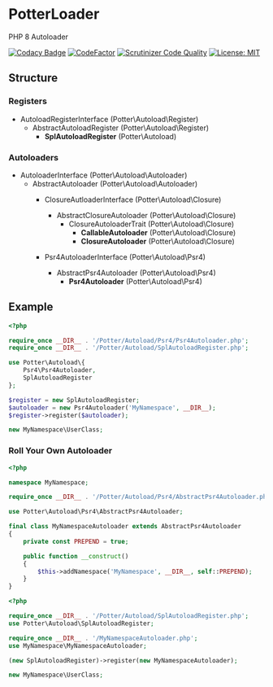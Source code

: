 # PotterLoader

PHP 8 Autoloader

[![Codacy Badge](https://app.codacy.com/project/badge/Grade/c44b3698e38f4bdbab9238c9702a7642)](https://www.codacy.com/gh/jaypotter/PotterLoader/dashboard?utm_source=github.com&amp;utm_medium=referral&amp;utm_content=jaypotter/PotterLoader&amp;utm_campaign=Badge_Grade)
[![CodeFactor](https://www.codefactor.io/repository/github/jaypotter/potterloader/badge/main)](https://www.codefactor.io/repository/github/jaypotter/potterloader/overview/main)
[![Scrutinizer Code Quality](https://scrutinizer-ci.com/g/jaypotter/PotterLoader/badges/quality-score.png?b=main)](https://scrutinizer-ci.com/g/jaypotter/PotterLoader/)
 [![License: MIT](https://img.shields.io/badge/License-MIT-yellow.svg)](https://opensource.org/licenses/MIT)

## Structure

### Registers

  - AutoloadRegisterInterface (Potter\Autoload\Register)
    - AbstractAutoloadRegister (Potter\Autoload\Register)
      - **SplAutoloadRegister** (Potter\Autoload)

### Autoloaders

  - AutoloaderInterface (Potter\Autoload\Autoloader)
    - AbstractAutoloader (Potter\Autoload\Autoloader)
      - ClosureAutloaderInterface (Potter\Autoload\Closure)
        - AbstractClosureAutoloader (Potter\Autoload\Closure)
          - ClosureAutoloaderTrait (Potter\Autoload\Closure)
            - **CallableAutoloader** (Potter\Autoload\Closure)
            - **ClosureAutoloader** (Potter\Autoload\Closure)

      - Psr4AutoloaderInterface (Potter\Autoload\Psr4)
        - AbstractPsr4Autoloader (Potter\Autoload\Psr4)
          - **Psr4Autoloader** (Potter\Autoload\Psr4)

## Example

```php
<?php

require_once __DIR__ . '/Potter/Autoload/Psr4/Psr4Autoloader.php';
require_once __DIR__ . '/Potter/Autoload/SplAutoloadRegister.php';

use Potter\Autoload\{
    Psr4\Psr4Autoloader,
    SplAutoloadRegister
};

$register = new SplAutoloadRegister;
$autoloader = new Psr4Autoloader('MyNamespace', __DIR__);
$register->register($autoloader);

new MyNamespace\UserClass;
```

### Roll Your Own Autoloader

```php
<?php

namespace MyNamespace;

require_once __DIR__ . '/Potter/Autoload/Psr4/AbstractPsr4Autoloader.php';

use Potter\Autoload\Psr4\AbstractPsr4Autoloader;

final class MyNamespaceAutoloader extends AbstractPsr4Autoloader
{
    private const PREPEND = true; 

    public function __construct()
    {
        $this->addNamespace('MyNamespace', __DIR__, self::PREPEND);
    }
}
```

```php
<?php

require_once __DIR__ . '/Potter/Autoload/SplAutoloadRegister.php';
use Potter\Autoload\SplAutoloadRegister;

require_once __DIR__ . '/MyNamespaceAutoloader.php';
use MyNamespace\MyNamespaceAutoloader;

(new SplAutoloadRegister)->register(new MyNamespaceAutoloader);

new MyNamespace\UserClass;
```
